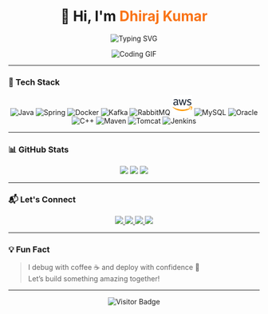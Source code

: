 <h1 align="center">
  👋 Hi, I'm <span style="color:#f97316;"><b>Dhiraj Kumar</b></span>
</h1>

<p align="center">
  <img src="https://readme-typing-svg.demolab.com?font=Fira+Code&size=22&duration=2000&pause=1000&color=F97316&center=true&vCenter=true&width=500&lines=Backend+Engineer;Java+%7C+Spring+Boot+%7C+Microservices;Kafka+%7C+RabbitMQ+%7C+Docker+%7C+AWS;MySQL+%7C+Oracle+%7C+C%2B%2B+%7C+DSA+Lover" alt="Typing SVG" />
</p>

<p align="center">
  <img src="https://raw.githubusercontent.com/Anmol-Baranwal/Cool-GIFs-For-GitHub/main/Developer.gif" width="500" alt="Coding GIF"/>
</p>

---

### 🚀 Tech Stack

<p align="center">
  <img src="https://cdn.jsdelivr.net/gh/devicons/devicon/icons/java/java-original.svg" height="40" alt="Java"/>
  <img src="https://cdn.jsdelivr.net/gh/devicons/devicon/icons/spring/spring-original.svg" height="40" alt="Spring"/>
  <img src="https://cdn.jsdelivr.net/gh/devicons/devicon/icons/docker/docker-original.svg" height="40" alt="Docker"/>
  <img src="https://cdn.jsdelivr.net/gh/devicons/devicon/icons/apachekafka/apachekafka-original.svg" height="40" alt="Kafka"/>
  <img src="https://cdn.jsdelivr.net/gh/devicons/devicon/icons/rabbitmq/rabbitmq-original.svg" height="40" alt="RabbitMQ"/>
  <img src="https://raw.githubusercontent.com/devicons/devicon/master/icons/amazonwebservices/amazonwebservices-original-wordmark.svg" height="40" alt="AWS"/>
  <img src="https://cdn.jsdelivr.net/gh/devicons/devicon/icons/mysql/mysql-original.svg" height="40" alt="MySQL"/>
  <img src="https://cdn.jsdelivr.net/gh/devicons/devicon/icons/oracle/oracle-original.svg" height="40" alt="Oracle"/>
  <img src="https://cdn.jsdelivr.net/gh/devicons/devicon/icons/cplusplus/cplusplus-original.svg" height="40" alt="C++"/>
  <img src="https://cdn.jsdelivr.net/gh/devicons/devicon/icons/maven/maven-original.svg" height="40" alt="Maven"/>
  <img src="https://cdn.jsdelivr.net/gh/devicons/devicon/icons/tomcat/tomcat-original.svg" height="40" alt="Tomcat"/>
  <img src="https://cdn.jsdelivr.net/gh/devicons/devicon/icons/jenkins/jenkins-original.svg" height="40" alt="Jenkins"/>
</p>

---

### 📊 GitHub Stats

<p align="center">
  <img src="https://github-readme-stats.vercel.app/api?username=krrdhiraj&show_icons=true&theme=radical" width="400"/>
  <img src="https://github-readme-streak-stats.herokuapp.com/?user=krrdhiraj&theme=radical" width="400"/>
  <img src="https://github-readme-stats.vercel.app/api/top-langs/?username=krrdhiraj&layout=compact&theme=radical" width="400"/>
</p>

---

### 📬 Let's Connect

<p align="center">
  <a href="https://linkedin.com/in/dhirajkr1" target="_blank">
    <img src="https://img.shields.io/badge/LinkedIn-0A66C2?style=for-the-badge&logo=linkedin&logoColor=white"/>
  </a>
  <a href="https://twitter.com/__Chickoo__" target="_blank">
    <img src="https://img.shields.io/badge/Twitter-1DA1F2?style=for-the-badge&logo=twitter&logoColor=white"/>
  </a>
  <a href="https://leetcode.com/dhiraj_kr" target="_blank">
    <img src="https://img.shields.io/badge/LeetCode-FFA116?style=for-the-badge&logo=leetcode&logoColor=black"/>
  </a>
  <a href="mailto:k4.dhiraj4@gmail.com">
    <img src="https://img.shields.io/badge/Gmail-D14836?style=for-the-badge&logo=gmail&logoColor=white"/>
  </a>
</p>

---

### 💡 Fun Fact

> I debug with coffee ☕ and deploy with confidence 🚀  
> Let’s build something amazing together!

---

<p align="center">
  <img src="https://visitor-badge.laobi.icu/badge?page_id=krrdhiraj.visitor-badge" alt="Visitor Badge"/>
</p>
